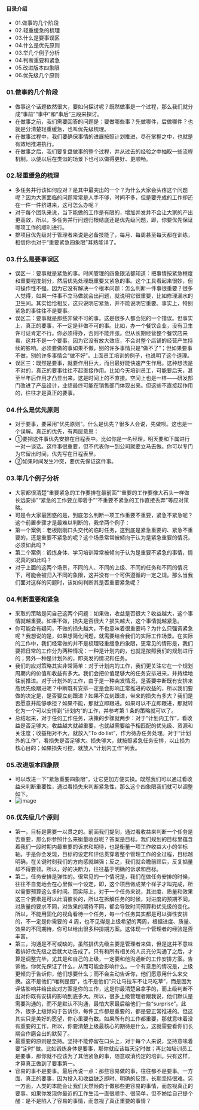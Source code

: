 #### 目录介绍
- 01.做事的几个阶段
- 02.轻重缓急的梳理
- 03.什么是要事误区
- 04.什么是优先原则
- 03.举几个例子分析
- 04.判断重要和紧急
- 05.改进版本四象限
- 06.优先级几个原则





### 01.做事的几个阶段
- 做事这个话题依然很大，要如何探讨呢？既然做事是一个过程，那么我们就分成“事前”“事中”和“事后”三段来探讨。
- 在做事之前，我们需要回答的问题是：要做哪些事？先做哪件，后做哪件？也就是分清楚轻重缓急，也叫优先级梳理。
- 在做事过程中，我们要确保事情的进展按照计划推进，尽在掌握之中，也就是有效地推进执行。
- 在做事之后，我们要复盘做事的整个过程，并从过去的经验之中抽取一些流程机制，以便以后在类似的场景下也可以做得更好、更顺畅。



### 02.轻重缓急的梳理
- 多任务并行该如何应对？是其中最突出的一个？为什么大家会头疼这个问题呢？因为大家面临的问题常常是人手不够，时间不多，但是要完成的工作却还在一件一件挤进来，这可怎么办呢？
- 对于每个团队来说，当下能做的工作是有限的，增加并发并不会让大家的产出更高效，所以，多任务并行问题归根结底还是优先级问题，即，你要优先保证哪项工作的顺利进行。
- 排项目优先级对于管理者来说是必备技能了，每月、每周甚至每天都在训练，相信你也对于“重要紧急四象限”耳熟能详了。



### 03.什么是要事误区
- 误区一：要事就是紧急的事。时间管理的四象限法都知道：把事情按紧急程度和重要程度划分，然后优先处理既重要又紧急的事。这个工具看起来很妙，但可操作性不强。因为它没有解决一个根本问题：怎么判断一件事很重要？很多人觉得，如果一件事不立马做就会出问题，就说明它很重要，比如修理漏水的卫生间。其实恰恰相反，这只说明它紧急，并不能说明它重要。事实上，特别紧急的事往往不是要事。
- 误区二：要事就是那些非做不可的事。这是很多人都会犯的一个错误。但事实上，真正的要事，不一定是非做不可的事。比如，办一个餐饮企业，没有卫生许可证肯定不行。你必须得办，否则不能开张。但从长期经营整个餐饮店来看，这并不是一个要事，因为它没有放大效应，不会对整个店铺的经营产生持续的影响。必须要做的事如果不做，别的许多事情只是“做不了”；但如果要事不做，别的许多事情会“做不好”。上面员工培训的例子，也说明了这个道理。
- 误区三：既然是要事，就要作用巨大，而且最好能快速产生作用。这种想法是不对的，真正的要事往往不起直接作用。比如今天培训员工，可能要后天，甚至半年后作用才凸显出来。这是时间上的不直接。空间上也是一样——研发部门改进了产品设计，业绩最终可能在销售部门体现出来。但这些不直接起作用的，往往才是真正的要事。



### 04.什么是优先原则
- 对于要事，要采用“优先原则”。什么是优先？很多人会说，先做呗。这也是一个误解。真正的优先，有两层意思：
- ①要把这件事优先安排在日程表中。比如你是一名经理，明天要和下属进行一对一谈话。这件事很重要，但不代表你一到公司就要立马去做。你可以专门为它留出时间，优先写在日程表里。
- ②如果时间发生冲突，要优先保证这件事。





### 03.举几个例子分析
- 大家都很清楚“重要紧急的工作要排在最前面”“重要的工作要像大石头一样做长远安排”“紧急的工作要立即着手”“不重要不紧急的工作直接丢弃”等应对策略。
- 可是令大家最困惑的是，到底怎么判断一项工作重要不重要，紧急不紧急呢？这个前置步骤才是最难以判断的，我举两个例子：
- 第一个案例：老板刚刚口头交代的临时任务，这到底是紧急重要的、紧急不重要的，还是重要不紧急的呢？这个场景常常被倾向于认为是紧急重要的情况，必须如此吗？
- 第二个案例：锻炼身体、学习培训常常被倾向于认为是重要不紧急的事情，情况真的如此吗？
- 对于上面的这两个场景，不同的人、不同的上级、不同的任务和不同的情况下，可能会被归入不同的象限，这并没有一个可供遵循的一定之规。那么当我们面对这样的问题时，该如何判断其是否重要紧急呢？



### 04.判断重要和紧急
- 采取的策略是问自己这两个问题：如果做，收益是否很大？收益越大，这个事情就越重要。如果不做，损失是否很大？损失越大，这个事情就越紧急。
- 你可能会有疑问，不做的损失越大，不也意味着很重要吗？为什么只强调紧急呢？我想说的是，如果想简化问题，就需要结合我们的实际工作场景。在实际的工作中，我们经常做的并不是梳理轻重缓急四象限，更常见的情形是，我们要把日常的工作分为两种情况：一种是计划内的，也就是按照我们的规划进行的；另外一种是计划外的，即突发的情况和任务。
- 我们的应对策略其实非常简单：对于计划内的工作，我们更关注它在一个规划周期内的价值和收益有多大。我们会把价值足够大的任务安排进来，并持续地往前推进。对于计划外的工作，由于是一种突发情况，是否要中断既有安排来高优先级跟进呢？中断既有安排一定是会影响正常推进的收益的，所以我们要做的决定是，是否要立刻跟进？如果不立刻跟进，带来的损失有多大？我们是否愿意并能够承担？如果不能，那就立即跟进。如果可以不立即跟进，那就转化为一个可以安排到“计划内”的工作，并参考第 1 条的策略就可以了。
- 总结起来，对于任何工作任务，决策的步骤就两步：对于“计划内工作”，看收益是否足够大。收益越大就越重要，也就越需要给予相匹配的优先级、资源和关注度；收益相对不大，就放入“To do list”，作为待办任务处理。对于“计划外的工作”，看损失是否足够大。损失够大，就按照紧急任务安排，以止损为核心目的；如果损失可控，就放入“计划内工作”列表。




### 05.改进版本四象限
- 可以改进一下“紧急重要四象限”，让它更加方便实操。既然我们可以通过看收益来判断重要性，通过看损失来判断紧急性，那么这个四象限我们就可以调整如下。
- ![image](https://static001.geekbang.org/resource/image/d4/41/d423f48eae814f84bdd2ee52a8c96241.png)



### 06.优先级几个原则
- 第一，目标是需要一以贯之的。前面我们提到，通过看收益来判断一个任务是否重要，那么你参照什么来衡量收益呢？答案是目标。我们规划的目标里蕴含着我们一段时期内最重要的诉求和期待，也是衡量一项工作收益大小的坐标轴。于是你会发现，目标的设定和评估贯穿着整个管理工作的全过程，目标越明确，在关键时刻我们的方向感就越强；反之，我们就会瞻前顾后，反复掂量却不得要领。所以，好的决断力，往往基于明确的诉求和目标。
- 第二，任务安排是弹性的。很常见的一个情况是，我们在做任务安排的时候，往往不自觉地会在心里做一个设定，即，这个项目做成某个样子才叫完成，所以需要预算这么多时间。而实际上，对于一个任务来说，其进度、质量和效果这三个要素是可以此消彼长的，所以在拆解任务的时候，对进度的预期不同，对质量的要求不同，对效果的期待不同，都会导致时间预算和优先级的变化。所以，不能用固化的视角看待一个任务，每一个任务其实都是可以弹性安排的，不一定是你需要的 4 周，也不见得是上级希望的两周，根据进度、质量、效果的不同期待，你可以给出很多种排期方案。这体现一个管理者的经验是否丰富。
- 第三，沟通是不可或缺的。虽然排优先级主要是管理者来做，但是这并不意味着排好优先级之后就大功告成了。只有和所有相关的人员充分沟通了之后，才算是调整完毕，尤其是和自己的上级，一定要和他沟通新的工作安排方案。告诉他，你优先保证了什么，从而可能会影响什么。一个有意思的情况是，上级更倾向于告诉你，他们想要什么；而不会主动告诉你，他们愿意用什么来交换。这不是他们“唯利是图”，也不是他们“只让马拉车不让马吃草”，而是因为评估影响并给出应对方案是你的工作，这是你最清楚且拿手的，而上级判断不出对你既有安排的影响到底多大。所以，很多上级管理者跟我说，他们默认是需要沟通的，而不是默认不沟通，最怕大家最后给他们一些“surprise”。此外，很多上级倾向于告诉你，每件工作都是重要的，都是要正常推进的。但这其实只是美好的愿望，你心里要有数。如果所有的工作都重要，那就意味着没有重要的工作，所以，你要清楚上级最核心的期待是什么，这就需要看你们长期合作磨合出的默契了。
- 最重要的原则是坚持。坚持不能停留在口头上，对于每个人来说，坚持意味着要“定时”做。比如锻炼身体是要事，那你就应该每天定时做；再比如培训员工是要事，那你就不应该为了其他紧急的事，随意取消约定的培训。只有这样，才算真正做到了要事第一。
- 容易的事不是要事。最后再说一点：那些容易做的事，往往都不是要事。一方面，真正的要事，因为投入和收益缺乏即时、明确的反馈，长期坚持很难。另一方面，人类的本能会让我们天然倾向于做那些更容易的事情，而忽视真正的要事。如果你发现你最近的工作生活一直很顺手、很简单，但不妨给自己提个醒：是不是陷入了容易的事情，而忽视了真正重要的事情？
























